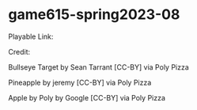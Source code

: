 # game615-spring2023-08

Playable Link: 

Credit: 

Bullseye Target by Sean Tarrant [CC-BY] via Poly Pizza

Pineapple by jeremy [CC-BY] via Poly Pizza

Apple by Poly by Google [CC-BY] via Poly Pizza
